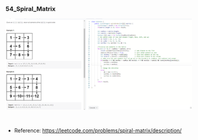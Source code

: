 ### 54_Spiral_Matrix  

![54_Spiral_Matrix](/LeetCode/images/54_Spiral_Matrix.png)
<p>&nbsp </p>

* Reference: https://leetcode.com/problems/spiral-matrix/description/
